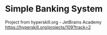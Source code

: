 # Simple Banking System
Project from hyperskill.org - JetBrains Academy 
https://hyperskill.org/projects/109?track=2
